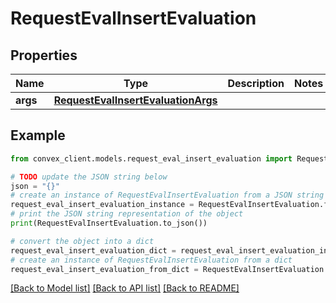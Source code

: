 # RequestEvalInsertEvaluation


## Properties

Name | Type | Description | Notes
------------ | ------------- | ------------- | -------------
**args** | [**RequestEvalInsertEvaluationArgs**](RequestEvalInsertEvaluationArgs.md) |  | 

## Example

```python
from convex_client.models.request_eval_insert_evaluation import RequestEvalInsertEvaluation

# TODO update the JSON string below
json = "{}"
# create an instance of RequestEvalInsertEvaluation from a JSON string
request_eval_insert_evaluation_instance = RequestEvalInsertEvaluation.from_json(json)
# print the JSON string representation of the object
print(RequestEvalInsertEvaluation.to_json())

# convert the object into a dict
request_eval_insert_evaluation_dict = request_eval_insert_evaluation_instance.to_dict()
# create an instance of RequestEvalInsertEvaluation from a dict
request_eval_insert_evaluation_from_dict = RequestEvalInsertEvaluation.from_dict(request_eval_insert_evaluation_dict)
```
[[Back to Model list]](../README.md#documentation-for-models) [[Back to API list]](../README.md#documentation-for-api-endpoints) [[Back to README]](../README.md)


